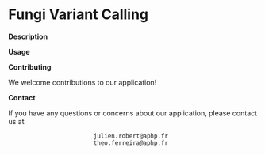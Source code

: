# Fungi Variant Calling

**Description**




**Usage**



**Contributing**

We welcome contributions to our application! 

**Contact**

If you have any questions or concerns about our application, please contact us at


                            julien.robert@aphp.fr
                            theo.ferreira@aphp.fr

